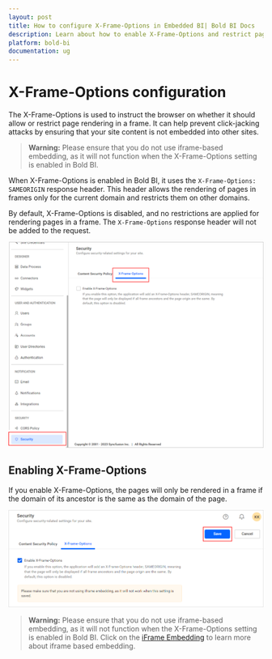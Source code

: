 ```yaml
---
layout: post
title: How to configure X-Frame-Options in Embedded BI| Bold BI Docs
description: Learn about how to enable X-Frame-Options and restrict pages rendering in a frame to the current domain to secure sites in the Bold BI embedded application.
platform: bold-bi
documentation: ug
---
```


# X-Frame-Options configuration

The X-Frame-Options is used to instruct the browser on whether it should allow or restrict page rendering in a frame. It can help prevent click-jacking attacks by ensuring that your site content is not embedded into other sites.

> **Warning:** Please ensure that you do not use iframe-based embedding, as it will not function when the X-Frame-Options setting is enabled in Bold BI.

When X-Frame-Options is enabled in Bold BI, it uses the `X-Frame-Options: SAMEORIGIN` response header. This header allows the rendering of pages in frames only for the current domain and restricts them on other domains.

By default, X-Frame-Options is disabled, and no restrictions are applied for rendering pages in a frame. The `X-Frame-Options` response header will not be added to the request.

![Content Security Policy settings for font](/static/assets/security-configuration/images/x-frame-options.png#width=55%)

## Enabling X-Frame-Options

If you enable X-Frame-Options, the pages will only be rendered in a frame if the domain of its ancestor is the same as the domain of the page.

![Content Security Policy settings for font](/static/assets/security-configuration/images/enable-x-frame-options.png)

> **Warning:** Please ensure that you do not use iframe-based embedding, as it will not function when the X-Frame-Options setting is enabled in Bold BI. Click on the [iFrame Embedding](/embedding-options/iframe-embedding/) to learn more about iframe based embedding.